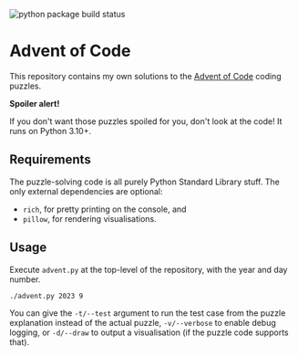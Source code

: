 ![python package build status](https://github.com/direvus/adventofcode/actions/workflows/python-package.yml/badge.svg)

# Advent of Code

This repository contains my own solutions to the [Advent of
Code](https://adventofcode.com/) coding puzzles.

**Spoiler alert!**

If you don't want those puzzles spoiled for you, don't look at the code!
It runs on Python 3.10+.

## Requirements

The puzzle-solving code is all purely Python Standard Library stuff. The only
external dependencies are optional:

- `rich`, for pretty printing on the console, and
- `pillow`, for rendering visualisations.

## Usage

Execute `advent.py` at the top-level of the repository, with the year and day
number.

```
./advent.py 2023 9
```

You can give the `-t/--test` argument to run the test case from the puzzle
explanation instead of the actual puzzle, `-v/--verbose` to enable debug
logging, or `-d/--draw` to output a visualisation (if the puzzle code supports
that).


